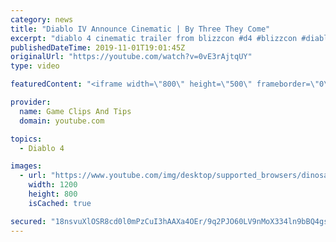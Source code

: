 ```yaml
---
category: news
title: "Diablo IV Announce Cinematic | By Three They Come"
excerpt: "diablo 4 cinematic trailer from blizzcon #d4 #blizzcon #diablo."
publishedDateTime: 2019-11-01T19:01:45Z
originalUrl: "https://youtube.com/watch?v=0vE3rAjtqUY"
type: video

featuredContent: "<iframe width=\"800\" height=\"500\" frameborder=\"0\" src=\"https://www.youtube.com/embed/0vE3rAjtqUY\" allow=\"accelerometer; autoplay; encrypted-media; gyroscope; picture-in-picture\" allowfullscreen></iframe>"

provider:
  name: Game Clips And Tips
  domain: youtube.com

topics:
  - Diablo 4

images:
  - url: "https://www.youtube.com/img/desktop/supported_browsers/dinosaur.png"
    width: 1200
    height: 800
    isCached: true

secured: "18nsvuXlOSR8cd0l0mPzCuI3hAAXa4OEr/9q2PJO60LV9nMoX334ln9bBQ4gsWt84a2jn/91TnFJd2mGamVPW/Btjrg6lnXm4nQvFkbkD+ue5Bcla8HJYFB1VCkD3huzWrF8Yyn9yPkjj2JhIWCHA5bjNPcmT+82zqr/OjQXBbtRVB5Rs3dIkP+XChPzw7hek9LIMEJd+xymqY5I5vhKgulNr8+9hqiy3fXbaE8ctHys4QH/ZEDvHYY2f2MLEJ496TPn0w7efHi/c/O/5m9QTgr4lHYYqVXyyDY1pltdzVoGH8I8A7HMvk6RdUfIWIKL69LrEOOppSWSKaOoQn/BKNd8roFh3YWgfqY9nvGi05w6/UfeCxDguwZKYfcRA2PQfY5t5y9JbppU/Al2ppSDNQ==;1YuIILOxj2XT6ybygO/Tog=="
---
```


